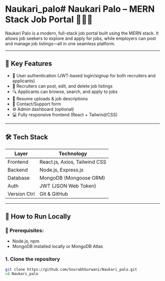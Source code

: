 # Naukari_palo# Naukari Palo – MERN Stack Job Portal 🧑‍💼🌐

Naukari Palo is a modern, full-stack job portal built using the MERN stack. It allows job seekers to explore and apply for jobs, while employers can post and manage job listings—all in one seamless platform.

---

## 📌 Key Features

- 👥 User authentication (JWT-based login/signup for both recruiters and applicants)
- 📝 Recruiters can post, edit, and delete job listings
- 🔍 Applicants can browse, search, and apply to jobs
- 📂 Resume uploads & job descriptions
- 💬 Contact/Support form
- ⚙️ Admin dashboard (optional)
- 💻 Fully responsive frontend (React + Tailwind/CSS)

---

## 🛠️ Tech Stack

| Layer        | Technology                    |
|--------------|-------------------------------|
| Frontend     | React.js, Axios, Tailwind CSS |
| Backend      | Node.js, Express.js           |
| Database     | MongoDB (Mongoose ORM)        |
| Auth         | JWT (JSON Web Token)          |
| Version Ctrl | Git & GitHub                  |

---

## 🚀 How to Run Locally

### 🧩 Prerequisites:
- Node.js, npm
- MongoDB installed locally or MongoDB Atlas

### 1. Clone the repository
```bash
git clone https://github.com/SourabhGurwani/Naukari_palo.git
cd Naukari_palo
